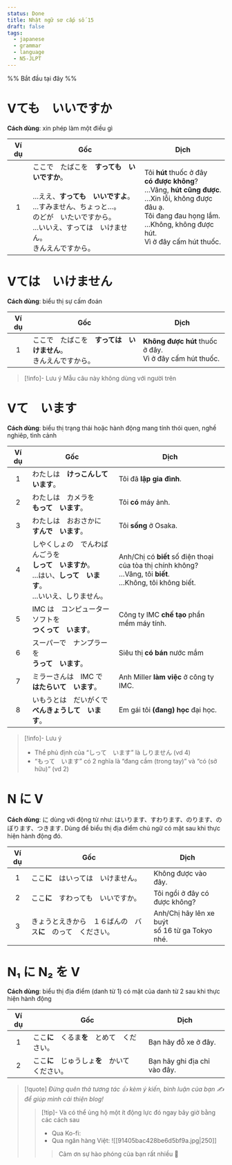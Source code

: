 ```yaml
---
status: Done
title: Nhật ngữ sơ cấp số 15
draft: false
tags:
  - japanese
  - grammar
  - language
  - N5-JLPT
---
```

%% Bắt đầu tại đây %%
# Vても　いいですか
**Cách dùng**: xin phép làm một điều gì

| Ví dụ | Gốc                                                                                                                                                                                                                | Dịch                                                                                                                                                                                                  |
|:-----:| ------------------------------------------------------------------------------------------------------------------------------------------------------------------------------------------------------------------ | ----------------------------------------------------------------------------------------------------------------------------------------------------------------------------------------------------- |
|   1   | ここで　たばこを　**すっても　いいですか**。  <br>  <br>…ええ、**すっても　いいですよ**。  <br>…すみません、ちょっと…。  <br>のどが　いたいですから。  <br>…いいえ、すっては　いけません。  <br>きんえんですから。 | Tôi **hút** thuốc ở đây  <br>**có được không**?  <br>…Vâng, **hút cũng được**.  <br>…Xin lỗi, không được đâu ạ.  <br>Tôi đang đau họng lắm.  <br>…Không, không được hút.  <br>Vì ở đây cấm hút thuốc. |

# Vては　いけません
**Cách dùng**: biểu thị sự cấm đoán

| Ví dụ | Gốc                                     | Dịch                                                         |
| :---: | --------------------------------------- | ------------------------------------------------------------ |
|   1   | ここで　たばこを　**すっては　いけません**。  <br>きんえんですから。 | **Không được hút** thuốc ở đây.  <br>Vì ở đây cấm hút thuốc. |

> [!info]- Lưu ý
> Mẫu câu này không dùng với người trên

# Vて　います
**Cách dùng**: biểu thị trạng thái hoặc hành động mang tính thói quen, nghề nghiêp, tình cảnh

| Ví dụ | Gốc                                                                                                                      | Dịch                                                                                                                   |
|:-----:| ------------------------------------------------------------------------------------------------------------------------ | ---------------------------------------------------------------------------------------------------------------------- |
|   1   | わたしは　**けっこんして　います**。                                                                                     | Tôi đã **lập gia đình**.                                                                                               |
|   2   | わたしは　カメラを　  <br>**もって　います**。                                                                           | Tôi **có** máy ảnh.                                                                                                    |
|   3   | わたしは　おおさかに　  <br>**すんで　います**。                                                                         | Tôi **sống** ở Osaka.                                                                                                  |
|   4   | しやくしょの　でんわばんごうを　  <br>**しって　いますか**。  <br>…はい、**しって　います**。  <br>…いいえ、しりません。 | Anh/Chị có **biết** số điện thoại  <br>của tòa thị chính không?  <br>…Vâng, tôi **biết**.  <br>…Không, tôi không biết. |
|   5   | IMC は　コンピューターソフトを　  <br>**つくって　います**。                                                             | Công ty IMC **chế tạo** phần mềm máy tính.                                                                             |
|   6   | スーパーで　ナンプラーを　  <br>**うって　います**。                                                                     | Siêu thị **có bán** nước mắm                                                                                           |
|   7   | ミラーさんは　IMC で　  <br>**はたらいて　います**。                                                                     | Anh Miller **làm việc** ở công ty IMC.                                                                                 |
|   8   | いもうとは　だいがくで　  <br>**べんきょうして　います**。                                                               | Em gái tôi **(đang) học** đại học.                                                                                     |

> [!info]- Lưu ý
> - Thể phủ định của “しって　います” là しりません (vd 4)
> - “もって　います” có 2 nghĩa là “đang cầm (trong tay)” và “có (sở hữu)” (vd 2)

# N に V
**Cách dùng**: に dùng với động từ như: はいります、すわります、のります、のぼります、つきます. Dùng để biểu thị địa điểm chủ ngữ có mặt sau khi thực hiện hành động đó.

| Ví dụ | Gốc                                                          | Dịch                                                |
|:-----:| ------------------------------------------------------------ | --------------------------------------------------- |
|   1   | ここ**に**　はいっては　いけません。                         | Không được vào đây.                                 |
|   2   | ここ**に**　すわっても　いいですか。                         | Tôi ngồi ở đây có được không?                       |
|   3   | きょうとえきから　１６ばんの　バス**に**　のって　ください。 | Anh/Chị hãy lên xe buýt  <br>số 16 từ ga Tokyo nhé. |

# N₁ に N₂ を V
**Cách dùng**: biểu thị địa điểm (danh từ 1) có mặt của danh từ 2 sau khi thực hiện hành động

| Ví dụ | Gốc                                              | Dịch                         |
|:-----:| ------------------------------------------------ | ---------------------------- |
|   1   | ここ**に**　くるま**を**　とめて　ください。     | Bạn hãy đỗ xe ở đây.         |
|   2   | ここ**に**　じゅうしょ**を**　かいて　ください。 | Bạn hãy ghi địa chỉ vào đây. |

> [!quote]
> *Đừng quên thả tương tác 👍 kèm ý kiến, bình luận của bạn ✍️ để giúp mình cải thiện blog!* 
> > [!tip]- Và có thể ủng hộ một ít động lực đó ngay bây giờ bằng các cách sau
> > - Qua Ko-fi: <script type='text/javascript' src='https://storage.ko-fi.com/cdn/widget/Widget_2.js'></script><script type='text/javascript'>kofiwidget2.init('Support Me', '#29abe0', 'M4M111S8CI');kofiwidget2.draw();</script>
> > - Qua ngân hàng Việt:
> >   ![[91405bac428be6d5bf9a.jpg|250]]
> > > Cảm ơn sự hào phóng của bạn rất nhiều 🥰